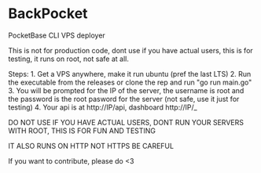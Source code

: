 # BackPocket

PocketBase CLI VPS deployer

This is not for production code, dont use if you have actual users, this is for testing, it runs on root, not safe at all.

Steps: 1. Get a VPS anywhere, make it run ubuntu (pref the last LTS) 2. Run the executable from the releases or clone the rep and run "go run main.go" 3. You will be prompted for the IP of the server, the username is root and the password is the root pasword for the server (not safe, use it just for testing) 4. Your api is at http://IP/api, dashboard http://IP/\_

DO NOT USE IF YOU HAVE ACTUAL USERS, DONT RUN YOUR SERVERS WITH ROOT, THIS IS FOR FUN AND TESTING

IT ALSO RUNS ON HTTP NOT HTTPS BE CAREFUL

If you want to contribute, please do <3
